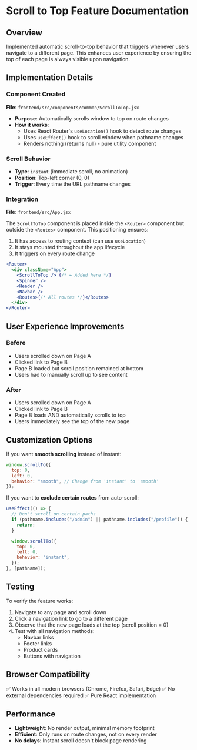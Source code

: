 # Scroll to Top Feature Documentation

## Overview

Implemented automatic scroll-to-top behavior that triggers whenever users navigate to a different page. This enhances user experience by ensuring the top of each page is always visible upon navigation.

## Implementation Details

### Component Created

**File**: `frontend/src/components/common/ScrollToTop.jsx`

- **Purpose**: Automatically scrolls window to top on route changes
- **How it works**:
  - Uses React Router's `useLocation()` hook to detect route changes
  - Uses `useEffect()` hook to scroll window when pathname changes
  - Renders nothing (returns null) - pure utility component

### Scroll Behavior

- **Type**: `instant` (immediate scroll, no animation)
- **Position**: Top-left corner (0, 0)
- **Trigger**: Every time the URL pathname changes

### Integration

**File**: `frontend/src/App.jsx`

The `ScrollToTop` component is placed inside the `<Router>` component but outside the `<Routes>` component. This positioning ensures:

1. It has access to routing context (can use `useLocation`)
2. It stays mounted throughout the app lifecycle
3. It triggers on every route change

```jsx
<Router>
  <div className="App">
    <ScrollToTop /> {/* ← Added here */}
    <Spinner />
    <Header />
    <Navbar />
    <Routes>{/* All routes */}</Routes>
  </div>
</Router>
```

## User Experience Improvements

### Before

- Users scrolled down on Page A
- Clicked link to Page B
- Page B loaded but scroll position remained at bottom
- Users had to manually scroll up to see content

### After

- Users scrolled down on Page A
- Clicked link to Page B
- Page B loads AND automatically scrolls to top
- Users immediately see the top of the new page

## Customization Options

If you want **smooth scrolling** instead of instant:

```jsx
window.scrollTo({
  top: 0,
  left: 0,
  behavior: "smooth", // Change from 'instant' to 'smooth'
});
```

If you want to **exclude certain routes** from auto-scroll:

```jsx
useEffect(() => {
  // Don't scroll on certain paths
  if (pathname.includes("/admin") || pathname.includes("/profile")) {
    return;
  }

  window.scrollTo({
    top: 0,
    left: 0,
    behavior: "instant",
  });
}, [pathname]);
```

## Testing

To verify the feature works:

1. Navigate to any page and scroll down
2. Click a navigation link to go to a different page
3. Observe that the new page loads at the top (scroll position = 0)
4. Test with all navigation methods:
   - Navbar links
   - Footer links
   - Product cards
   - Buttons with navigation

## Browser Compatibility

✅ Works in all modern browsers (Chrome, Firefox, Safari, Edge)
✅ No external dependencies required
✅ Pure React implementation

## Performance

- **Lightweight**: No render output, minimal memory footprint
- **Efficient**: Only runs on route changes, not on every render
- **No delays**: Instant scroll doesn't block page rendering

